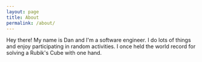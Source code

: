 ```yaml
---
layout: page
title: About
permalink: /about/
---
```


Hey there! My name is Dan and I'm a software engineer. I do lots of things and enjoy participating in random activities. I once held the world record for solving a Rubik's Cube with one hand.

